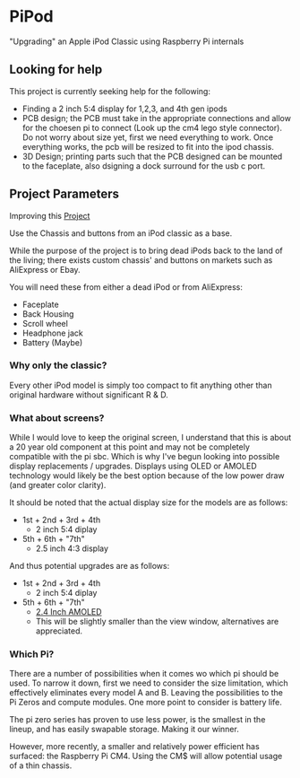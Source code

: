 # PiPod
"Upgrading" an Apple iPod Classic using Raspberry Pi internals

## Looking for help
This project is currently seeking help for the following:
- Finding a 2 inch 5:4 display for 1,2,3, and 4th gen ipods
- PCB design; the PCB must take in the appropriate connections and allow for the choesen pi to connect (Look up the cm4 lego style connector). Do not worry about size yet, first we need everything to work. Once everything works, the pcb will be resized to fit into the ipod chassis.
- 3D Design; printing parts such that the PCB designed can be mounted to the faceplate, also dsigning a dock surround for the usb c port.


## Project Parameters
Improving this [Project](https://hackaday.com/2021/01/27/raspberry-pi-zero-powers-spotify-streaming-ipod/)

Use the Chassis and buttons from an iPod classic as a base.

While the purpose of the project is to bring dead iPods back to the land of the living; there exists custom chassis' and buttons on markets such as AliExpress or Ebay.

You will need these from either a dead iPod or from AliExpress:
- Faceplate
- Back Housing
- Scroll wheel
- Headphone jack
- Battery (Maybe)

### Why only the classic?
Every other iPod model is simply too compact to fit anything other than original hardware without significant R & D.

### What about screens?
While I would love to keep the original screen, I understand that this is about a 20 year old component at this point and may not be completely compatible with the pi sbc. Which is why I've begun looking into possible display replacements / upgrades. Displays using OLED or AMOLED technology would likely be the best option because of the low power draw (and greater color clarity).

It should be noted that the actual display size for the models are as follows:

- 1st + 2nd + 3rd + 4th
    - 2 inch 5:4 diplay
- 5th + 6th + "7th"
    - 2.5 inch 4:3 display

And thus potential upgrades are as follows:

- 1st + 2nd + 3rd + 4th
    - 2 inch 5:4 diplay
- 5th + 6th + "7th"
    - [2.4 Inch AMOLED](https://www.aliexpress.us/item/3256806453669414.html?src=google&gatewayAdapt=glo2usa#nav-specification)
    - This will be slightly smaller than the view window, alternatives are appreciated.

### Which Pi?
There are a number of possibilities when it comes wo which pi should be used.
To narrow it down, first we need to consider the size limitation, which effectively eliminates every model A and B.
Leaving the possibilities to the Pi Zeros and compute modules.
One more point to consider is battery life.

The pi zero series has proven to use less power, is the smallest in the lineup, and has easily swapable storage. Making it our winner.

However, more recently, a smaller and relatively power efficient has surfaced: the Raspberry Pi CM4. Using the CM$ will allow potential usage of a thin chassis.
